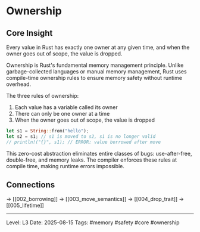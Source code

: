 # Ownership

## Core Insight
Every value in Rust has exactly one owner at any given time, and when the owner goes out of scope, the value is dropped.

Ownership is Rust's fundamental memory management principle. Unlike garbage-collected languages or manual memory management, Rust uses compile-time ownership rules to ensure memory safety without runtime overhead.

The three rules of ownership:
1. Each value has a variable called its owner
2. There can only be one owner at a time
3. When the owner goes out of scope, the value is dropped

```rust
let s1 = String::from("hello");
let s2 = s1; // s1 is moved to s2, s1 is no longer valid
// println!("{}", s1); // ERROR: value borrowed after move
```

This zero-cost abstraction eliminates entire classes of bugs: use-after-free, double-free, and memory leaks. The compiler enforces these rules at compile time, making runtime errors impossible.

## Connections
→ [[002_borrowing]]
→ [[003_move_semantics]]
→ [[004_drop_trait]]
→ [[005_lifetime]]

---
Level: L3
Date: 2025-08-15
Tags: #memory #safety #core #ownership